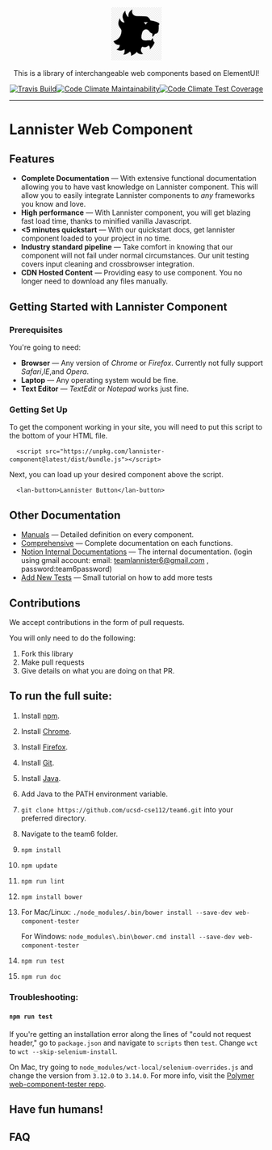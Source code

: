 <p align="center"><img src="lannister-logo.png" alt="Team 6 Logo" width=100><br/></p>
<p align="center">This is a library of interchangeable web components based on ElementUI!</p>
<p align="center">
  <a href="https://travis-ci.com/ucsd-cse112/team6"><img src="https://travis-ci.com/ucsd-cse112/team6.svg?token=9sQiopNr8YmCX4xj3GFq&branch=master" alt="Travis Build"><img src="https://api.codeclimate.com/v1/badges/d7879f033179d610db07/maintainability" alt="Code Climate Maintainability"><img src="https://api.codeclimate.com/v1/badges/d7879f033179d610db07/test_coverage" alt="Code Climate Test Coverage"></a>
</p>

<hr>

# Lannister Web Component

Features
------------

* **Complete Documentation** — With extensive functional documentation allowing you to have vast knowledge on Lannister component. This will allow you to easily integrate Lannister components to *any* frameworks you know and love.
* **High performance** — With Lannister component, you will get blazing fast load time, thanks to minified vanilla Javascript.
* **<5 minutes quickstart** — With our quickstart docs, get lannister component loaded to your project in no time.
* **Industry standard pipeline** — Take comfort in knowing that our component will not fail under normal circumstances. Our unit testing covers input cleaning and crossbrowser integration.
* **CDN Hosted Content** — Providing easy to use component. You no longer need to download any files manually.

Getting Started with Lannister Component
------------
### Prerequisites
You're going to need:
- **Browser** — Any version of *Chrome* or *Firefox*. Currently not fully support *Safari*,*IE*,and *Opera*.
- **Laptop** — Any operating system would be fine.
- **Text Editor** — *TextEdit* or *Notepad* works just fine.

### Getting Set Up
To get the component working in your site, you will need to put this script to the bottom of your HTML file.
```
  <script src="https://unpkg.com/lannister-component@latest/dist/bundle.js"></script>
```

Next, you can load up your desired component above the script.
```
  <lan-button>Lannister Button</lan-button>
```

Other Documentation
------------
* [Manuals](https://ucsd-cse112.github.io/team6/manual/index.html) — Detailed definition on every component.
* [Comprehensive](https://ucsd-cse112.github.io/team6) — Complete documentation on each functions.
* [Notion Internal Documentations](https://notion.so/cse112sp19team6) — The internal documentation. (login using gmail account: email: teamlannister6@gmail.com , password:team6password)
* [Add New Tests](https://www.notion.so/Testing-fdf860cbf6e94104825bf10d701fa361) — Small tutorial on how to add more tests

Contributions
------------
We accept contributions in the form of pull requests.

You will only need to do the following:

1. Fork this library
2. Make pull requests
3. Give details on what you are doing on that PR.

## To run the full suite:
1. Install [npm](https://www.npmjs.com/get-npm).
2. Install [Chrome](https://www.google.com/chrome/).
3. Install [Firefox](https://www.mozilla.org/en-US/firefox/new/).
4. Install [Git](https://git-scm.com/book/en/v2/Getting-Started-Installing-Git).
5. Install [Java](https://www.java.com/download).
6. Add Java to the PATH environment variable.
7. `git clone https://github.com/ucsd-cse112/team6.git` into your preferred directory.
8. Navigate to the team6 folder.
9. `npm install`
10. `npm update`
11. `npm run lint`
12. `npm install bower`
13. For Mac/Linux: `./node_modules/.bin/bower install --save-dev web-component-tester`

    For Windows: `node_modules\.bin\bower.cmd install --save-dev web-component-tester`

14. `npm run test`
15. `npm run doc`

### Troubleshooting:
#### `npm run test`
If you're getting an installation error along the lines of "could not request header," go to `package.json` and navigate to `scripts` then `test`. Change `wct` to `wct --skip-selenium-install`.

On Mac, try going to `node_modules/wct-local/selenium-overrides.js` and change the version from `3.12.0` to `3.14.0`. For more info, visit the [Polymer web-component-tester repo](https://github.com/Polymer/tools/tree/master/packages/web-component-tester).

## Have fun humans!

## FAQ